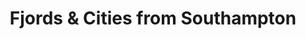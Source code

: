 ---
category: luxury
title: Fjords & Cities from Southampton
class: fjords-and-cities-from-southampton
cruiseline: Oceania Cruises, Marina
special-info: Free House drinks & Wifi + return flights
price: 1653
nights: 10
cruise-url: http://www.planetcruise.co.uk/oceania-cruises/marina/14-june-2016/95539?referrersiteid=970
---
